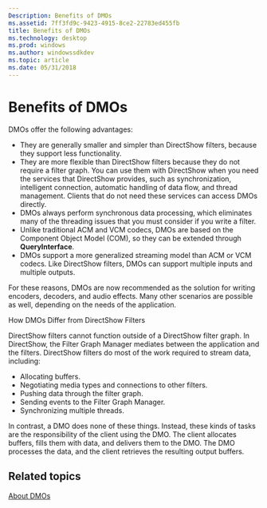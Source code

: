 ```yaml
---
Description: Benefits of DMOs
ms.assetid: 7ff3fd9c-9423-4915-8ce2-22783ed455fb
title: Benefits of DMOs
ms.technology: desktop
ms.prod: windows
ms.author: windowssdkdev
ms.topic: article
ms.date: 05/31/2018
---
```


# Benefits of DMOs

DMOs offer the following advantages:

-   They are generally smaller and simpler than DirectShow filters, because they support less functionality.
-   They are more flexible than DirectShow filters because they do not require a filter graph. You can use them with DirectShow when you need the services that DirectShow provides, such as synchronization, intelligent connection, automatic handling of data flow, and thread management. Clients that do not need these services can access DMOs directly.
-   DMOs always perform synchronous data processing, which eliminates many of the threading issues that you must consider if you write a filter.
-   Unlike traditional ACM and VCM codecs, DMOs are based on the Component Object Model (COM), so they can be extended through **QueryInterface**.
-   DMOs support a more generalized streaming model than ACM or VCM codecs. Like DirectShow filters, DMOs can support multiple inputs and multiple outputs.

For these reasons, DMOs are now recommended as the solution for writing encoders, decoders, and audio effects. Many other scenarios are possible as well, depending on the needs of the application.

How DMOs Differ from DirectShow Filters

DirectShow filters cannot function outside of a DirectShow filter graph. In DirectShow, the Filter Graph Manager mediates between the application and the filters. DirectShow filters do most of the work required to stream data, including:

-   Allocating buffers.
-   Negotiating media types and connections to other filters.
-   Pushing data through the filter graph.
-   Sending events to the Filter Graph Manager.
-   Synchronizing multiple threads.

In contrast, a DMO does none of these things. Instead, these kinds of tasks are the responsibility of the client using the DMO. The client allocates buffers, fills them with data, and delivers them to the DMO. The DMO processes the data, and the client retrieves the resulting output buffers.

## Related topics

<dl> <dt>

[About DMOs](about-dmos.md)
</dt> </dl>

 

 



